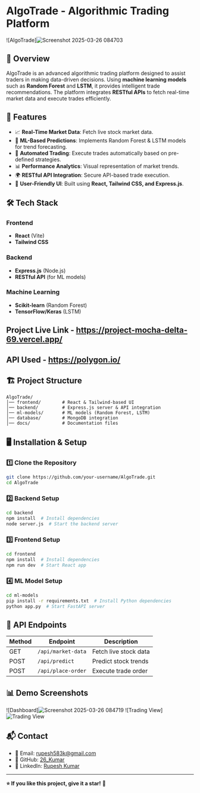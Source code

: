 # AlgoTrade - Algorithmic Trading Platform

![AlgoTrade]![Screenshot 2025-03-26 084703](https://github.com/user-attachments/assets/96dd7b48-9e9b-40af-af07-86d188d7b920)


## 📌 Overview
AlgoTrade is an advanced algorithmic trading platform designed to assist traders in making data-driven decisions. Using **machine learning models** such as **Random Forest** and **LSTM**, it provides intelligent trade recommendations. The platform integrates **RESTful APIs** to fetch real-time market data and execute trades efficiently.

## 🚀 Features
- 📈 **Real-Time Market Data**: Fetch live stock market data.
- 🤖 **ML-Based Predictions**: Implements Random Forest & LSTM models for trend forecasting.
- 🔄 **Automated Trading**: Execute trades automatically based on pre-defined strategies.
- 📊 **Performance Analytics**: Visual representation of market trends.
- 🌍 **RESTful API Integration**: Secure API-based trade execution.
- 🎯 **User-Friendly UI**: Built using **React, Tailwind CSS, and Express.js**.

## 🛠️ Tech Stack
### **Frontend**
- **React** (Vite)
- **Tailwind CSS**

### **Backend**
- **Express.js** (Node.js)
- **RESTful API** (for ML models)

### **Machine Learning**
- **Scikit-learn** (Random Forest)
- **TensorFlow/Keras** (LSTM)

## **Project Live Link** - https://project-mocha-delta-69.vercel.app/
## **API Used** - https://polygon.io/

## 🏗️ Project Structure
```plaintext
AlgoTrade/
│── frontend/        # React & Tailwind-based UI
│── backend/         # Express.js server & API integration
│── ml-models/       # ML models (Random Forest, LSTM)
│── database/        # MongoDB integration
│── docs/            # Documentation files
```

## 🖥️ Installation & Setup
### **1️⃣ Clone the Repository**
```bash
git clone https://github.com/your-username/AlgoTrade.git
cd AlgoTrade
```

### **2️⃣ Backend Setup**
```bash
cd backend
npm install  # Install dependencies
node server.js  # Start the backend server
```

### **3️⃣ Frontend Setup**
```bash
cd frontend
npm install  # Install dependencies
npm run dev  # Start React app
```

### **4️⃣ ML Model Setup**
```bash
cd ml-models
pip install -r requirements.txt  # Install Python dependencies
python app.py  # Start FastAPI server
```

## 📌 API Endpoints
| Method | Endpoint               | Description            |
|--------|------------------------|------------------------|
| GET    | `/api/market-data`      | Fetch live stock data |
| POST   | `/api/predict`          | Predict stock trends  |
| POST   | `/api/place-order`      | Execute trade order   |

## 📊 Demo Screenshots
![Dashboard]![Screenshot 2025-03-26 084719](https://github.com/user-attachments/assets/59d1b246-431b-426d-99e0-cdcd95431d54)
![Trading View]![Trading View](https://github.com/user-attachments/assets/ff437ab3-43da-4c38-9414-2c3cd6732f20)


## 📬 Contact
- 📧 Email: rupesh583k@gmail.com
- 🐙 GitHub: [26_Kumar](https://github.com/26kumar)
- 🔗 LinkedIn: [Rupesh Kumar](https://www.linkedin.com/in/rupesh-kumar-567198279)

---
**⭐ If you like this project, give it a star!** 🚀

